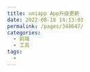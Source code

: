 ```yaml
---
title: uniapp App升级更新
date: 2022-08-18 14:13:03
permalink: /pages/348647/
categories:
  - 前端
  - 工具
tags:
  - 
---
```

[](https://ext.dcloud.net.cn/plugin?id=4542)